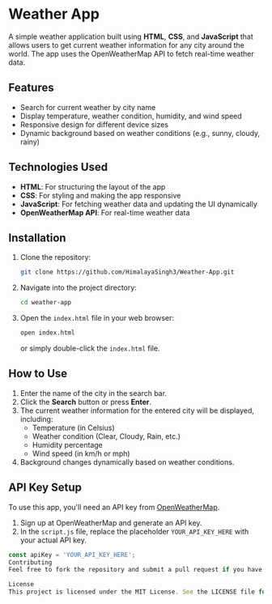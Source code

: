 
# Weather App

A simple weather application built using **HTML**, **CSS**, and **JavaScript** that allows users to get current weather information for any city around the world. The app uses the OpenWeatherMap API to fetch real-time weather data.

## Features

- Search for current weather by city name
- Display temperature, weather condition, humidity, and wind speed
- Responsive design for different device sizes
- Dynamic background based on weather conditions (e.g., sunny, cloudy, rainy)

## Technologies Used

- **HTML**: For structuring the layout of the app
- **CSS**: For styling and making the app responsive
- **JavaScript**: For fetching weather data and updating the UI dynamically
- **OpenWeatherMap API**: For real-time weather data


## Installation

1. Clone the repository:
    ```bash
    git clone https://github.com/HimalayaSingh3/Weather-App.git
    ```
2. Navigate into the project directory:
    ```bash
    cd weather-app
    ```
3. Open the `index.html` file in your web browser:
    ```bash
    open index.html
    ```
   or simply double-click the `index.html` file.

## How to Use

1. Enter the name of the city in the search bar.
2. Click the **Search** button or press **Enter**.
3. The current weather information for the entered city will be displayed, including:
   - Temperature (in Celsius)
   - Weather condition (Clear, Cloudy, Rain, etc.)
   - Humidity percentage
   - Wind speed (in km/h or mph)
4. Background changes dynamically based on weather conditions.

## API Key Setup

To use this app, you'll need an API key from [OpenWeatherMap](https://openweathermap.org/api).

1. Sign up at OpenWeatherMap and generate an API key.
2. In the `script.js` file, replace the placeholder `YOUR_API_KEY_HERE` with your actual API key.

```javascript
const apiKey = 'YOUR_API_KEY_HERE';
Contributing
Feel free to fork the repository and submit a pull request if you have any suggestions or improvements!

License
This project is licensed under the MIT License. See the LICENSE file for more details.

